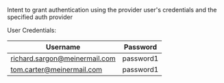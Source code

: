 Intent to grant authentication using the provider user's credentials and the specified  auth provider

User Credentials:

| Username                      | Password  | 
|-------------------------------|-----------|
| richard.sargon@meinermail.com | password1 |
| tom.carter@meinermail.com     | password1 |
